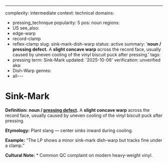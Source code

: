 ---
complexity: intermediate
context: technical
domains:
- pressing_technique
popularity: 5
pos: noun
regions:
- US
see_also:
- edge-warp
- record-clamp
- reflex-clamp
slug: sink-mark-dish-warp
status: active
summary: '**noun / pressing defect.** A **slight concave warp** across the record
  face, usually caused by uneven cooling of the vinyl biscuit puck after pressing.'
tags:
- pressing
term: Sink-Mark
updated: '2025-10-06'
verification: unverified
aka:
- Dish-Warp
genres:
- all---

# Sink-Mark

**Definition:** **noun / [pressing defect](../p/pressing-defect/).** A **slight concave warp** across the record face, usually caused by uneven cooling of the vinyl biscuit puck after pressing.

**Etymology:** Plant slang — center *sinks* inward during cooling.

**Example:** “The LP shows a minor sink-mark dish-warp but tracks fine under a clamp.”

**Cultural Note:** * Common QC complaint on modern heavy-weight vinyl.

